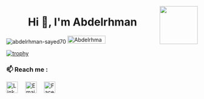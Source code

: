 <p><a href="https://www.asu.edu.eg/"><img align="right" src="https://ums.asu.edu.eg/images/logo.png" width="100" /></a></p>
<h1 align="center">Hi 👋, I'm Abdelrhman </h1>


<p align="left"> <img src="https://komarev.com/ghpvc/?username=abdelrhman-sayed70&label=Profile%20views&color=0e75b6&style=flat" alt="abdelrhman-sayed70" /> 
 <img src="https://img.shields.io/github/followers/Abdelrhman-Sayed70?label=Followers&color=0e75b6&style=flat" alt="Abdelrhman-Sayed70" height="21" width="100" />
</p>


[![trophy](https://github-profile-trophy.vercel.app/?username=Abdelrhman-Sayed70)](https://github.com/Abdelrhman-Sayed70/github-profile-trophy)

### 📫 Reach me :
[<img src='https://cdn.worldvectorlogo.com/logos/linkedin-icon-2.svg' alt='Linkedin' height='30'>]( https://www.linkedin.com/in/abdelrhman-sayed-a79104231/)
&nbsp;&nbsp;&nbsp;
[<img src='https://cdn.worldvectorlogo.com/logos/official-gmail-icon-2020-.svg' alt='Email' height='30'>](mailto:abdulrhmansayed70@gmail.com)
&nbsp;&nbsp;&nbsp;
[<img src='https://raw.githubusercontent.com/jmnote/z-icons/master/svg/facebook.svg' alt='Facebook' height='30'>]( https://www.facebook.com/profile.php?id=100024304835136)





 
